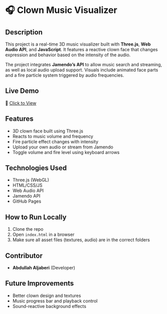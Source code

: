 # 🎧 Clown Music Visualizer

## Description
This project is a real-time 3D music visualizer built with **Three.js**, **Web Audio API**, and **JavaScript**. It features a reactive clown face that changes expression and behavior based on the intensity of the audio.

The project integrates **Jamendo’s API** to allow music search and streaming, as well as local audio upload support. Visuals include animated face parts and a fire particle system triggered by audio frequencies.

## Live Demo
🔗 [Click to View](https://abdullahaljaberi.github.io/music-visualizer/)

## Features
- 3D clown face built using Three.js
- Reacts to music volume and frequency
- Fire particle effect changes with intensity
- Upload your own audio or stream from Jamendo
- Toggle volume and fire level using keyboard arrows

## Technologies Used
- Three.js (WebGL)
- HTML/CSS/JS
- Web Audio API
- Jamendo API
- GitHub Pages

## How to Run Locally
1. Clone the repo
2. Open `index.html` in a browser
3. Make sure all asset files (textures, audio) are in the correct folders

## Contributor
- **Abdullah Aljaberi** (Developer)

## Future Improvements
- Better clown design and textures
- Music progress bar and playback control
- Sound-reactive background effects
